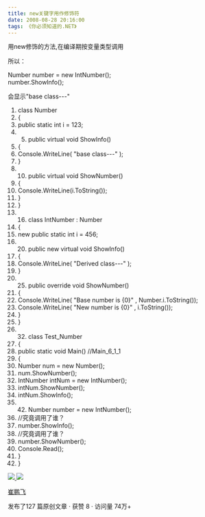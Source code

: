 ```yaml
---
title: new关键字用作修饰符
date: 2008-08-28 20:16:00
tags: 《你必须知道的.NET》
---
```

用new修饰的方法,在编译期按变量类型调用

所以：

Number number = new IntNumber();  
number.ShowInfo();

会显示"base class---"

  1. class  Number 
  2. { 
  3. public  static  int  i = 123; 
  4.   5. public  virtual  void  ShowInfo() 
  6. { 
  7. Console.WriteLine(  "base class---"  ); 
  8. } 
  9.   10. public  virtual  void  ShowNumber() 
  11. { 
  12. Console.WriteLine(i.ToString()); 
  13. } 
  14. } 
  15.   16. class  IntNumber : Number 
  17. { 
  18. new  public  static  int  i = 456; 
  19.   20. public  new  virtual  void  ShowInfo() 
  21. { 
  22. Console.WriteLine(  "Derived class---"  ); 
  23. } 
  24.   25. public  override  void  ShowNumber() 
  26. { 
  27. Console.WriteLine(  "Base number is {0}"  , Number.i.ToString()); 
  28. Console.WriteLine(  "New number is {0}"  , i.ToString()); 
  29. } 
  30. } 
  31.   32. class  Test_Number 
  33. { 
  34. public  static  void  Main()  //Main_6_1_1 
  35. { 
  36. Number num =  new  Number(); 
  37. num.ShowNumber(); 
  38. IntNumber intNum =  new  IntNumber(); 
  39. intNum.ShowNumber(); 
  40. intNum.ShowInfo(); 
  41.   42. Number number =  new  IntNumber(); 
  43. //究竟调用了谁？ 
  44. number.ShowInfo(); 
  45. //究竟调用了谁？ 
  46. number.ShowNumber(); 
  47. Console.Read(); 
  48. } 
  49. } 



[ ![](https://profile.csdnimg.cn/5/2/5/3_cuipengfei1)
![](https://g.csdnimg.cn/static/user-reg-year/1x/11.png)
](https://blog.csdn.net/cuipengfei1)

[ 崔鹏飞 ](https://blog.csdn.net/cuipengfei1)

发布了127 篇原创文章  ·  获赞 8  ·  访问量 74万+

